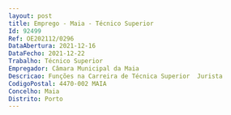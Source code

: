 ```yaml
--- 
layout: post
title: Emprego - Maia - Técnico Superior
Id: 92499
Ref: OE202112/0296
DataAbertura: 2021-12-16
DataFecho: 2021-12-22
Trabalho: Técnico Superior
Empregador: Câmara Municipal da Maia
Descricao: Funções na Carreira de Técnica Superior  Jurista
CodigoPostal: 4470-002 MAIA
Concelho: Maia
Distrito: Porto
--- 
```

